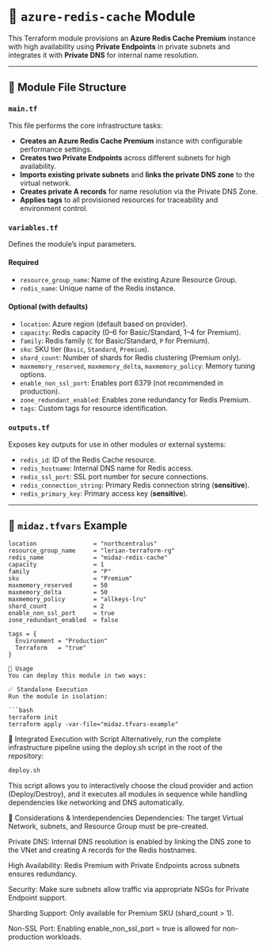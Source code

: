 # 🧭 `azure-redis-cache` Module

This Terraform module provisions an **Azure Redis Cache Premium** instance with high availability using **Private Endpoints** in private subnets and integrates it with **Private DNS** for internal name resolution.

---

## 📁 Module File Structure

### `main.tf`

This file performs the core infrastructure tasks:

- **Creates an Azure Redis Cache Premium** instance with configurable performance settings.
- **Creates two Private Endpoints** across different subnets for high availability.
- **Imports existing private subnets** and **links the private DNS zone** to the virtual network.
- **Creates private A records** for name resolution via the Private DNS Zone.
- **Applies tags** to all provisioned resources for traceability and environment control.

### `variables.tf`

Defines the module’s input parameters.

#### Required

- `resource_group_name`: Name of the existing Azure Resource Group.
- `redis_name`: Unique name of the Redis instance.

#### Optional (with defaults)

- `location`: Azure region (default based on provider).
- `capacity`: Redis capacity (0–6 for Basic/Standard, 1–4 for Premium).
- `family`: Redis family (`C` for Basic/Standard, `P` for Premium).
- `sku`: SKU tier (`Basic`, `Standard`, `Premium`).
- `shard_count`: Number of shards for Redis clustering (Premium only).
- `maxmemory_reserved`, `maxmemory_delta`, `maxmemory_policy`: Memory tuning options.
- `enable_non_ssl_port`: Enables port 6379 (not recommended in production).
- `zone_redundant_enabled`: Enables zone redundancy for Redis Premium.
- `tags`: Custom tags for resource identification.

### `outputs.tf`

Exposes key outputs for use in other modules or external systems:

- `redis_id`: ID of the Redis Cache resource.
- `redis_hostname`: Internal DNS name for Redis access.
- `redis_ssl_port`: SSL port number for secure connections.
- `redis_connection_string`: Primary Redis connection string (**sensitive**).
- `redis_primary_key`: Primary access key (**sensitive**).

---

## 🔧 `midaz.tfvars` Example

```hcl
location                = "northcentralus"
resource_group_name     = "lerian-terraform-rg"
redis_name              = "midaz-redis-cache"
capacity                = 1
family                  = "P"
sku                     = "Premium"
maxmemory_reserved      = 50
maxmemory_delta         = 50
maxmemory_policy        = "allkeys-lru"
shard_count             = 2
enable_non_ssl_port     = true
zone_redundant_enabled  = false

tags = {
  Environment = "Production"
  Terraform   = "true"
}

🚀 Usage
You can deploy this module in two ways:

✅ Standalone Execution
Run the module in isolation:

```bash
terraform init
terraform apply -var-file="midaz.tfvars-example"
```

🔁 Integrated Execution with Script
Alternatively, run the complete infrastructure pipeline using the deploy.sh script in the root of the repository:

```bash
deploy.sh
```

This script allows you to interactively choose the cloud provider and action (Deploy/Destroy), and it executes all modules in sequence while handling dependencies like networking and DNS automatically.

🧩 Considerations & Interdependencies
Dependencies: The target Virtual Network, subnets, and Resource Group must be pre-created.

Private DNS: Internal DNS resolution is enabled by linking the DNS zone to the VNet and creating A records for the Redis hostnames.

High Availability: Redis Premium with Private Endpoints across subnets ensures redundancy.

Security: Make sure subnets allow traffic via appropriate NSGs for Private Endpoint support.

Sharding Support: Only available for Premium SKU (shard_count > 1).

Non-SSL Port: Enabling enable_non_ssl_port = true is allowed for non-production workloads.

